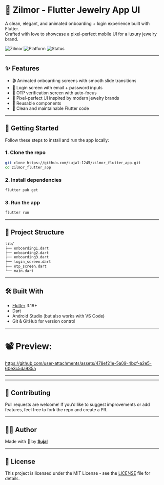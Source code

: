 # 💎 Zilmor - Flutter Jewelry App UI

A clean, elegant, and animated onboarding + login experience built with Flutter.  
Crafted with love to showcase a pixel-perfect mobile UI for a luxury jewelry brand.  

![Zilmor](https://img.shields.io/badge/Flutter-3.19-blue?style=flat&logo=flutter)
![Platform](https://img.shields.io/badge/Platform-Android%20%7C%20iOS-lightgrey)
![Status](https://img.shields.io/badge/Status-Working-green)

---

## ✨ Features

- 🎬 Animated onboarding screens with smooth slide transitions  
- 🔐 Login screen with email + password inputs  
- 🔢 OTP verification screen with auto-focus  
- 🎨 Pixel-perfect UI inspired by modern jewelry brands  
- 🔁 Reusable components  
- 💯 Clean and maintainable Flutter code  

---



## 🚀 Getting Started

Follow these steps to install and run the app locally:

### 1. Clone the repo

```bash
git clone https://github.com/sujal-1245/zilmor_flutter_app.git
cd zilmor_flutter_app
````

### 2. Install dependencies

```bash
flutter pub get
```

### 3. Run the app

```bash
flutter run
```

---

## 📁 Project Structure

```bash
lib/
├── onboarding1.dart
├── onboarding2.dart
├── onboarding3.dart
├── login_screen.dart
├── otp_screen.dart
└── main.dart
```

---

## 🛠️ Built With

* [Flutter](https://flutter.dev/) 3.19+
* Dart
* Android Studio (but also works with VS Code)
* Git & GitHub for version control

---
# 📽️ Preview:


https://github.com/user-attachments/assets/478ef21e-5a09-4bcf-a2e5-60e3c5da935a


---


---

## 🙌 Contributing

Pull requests are welcome! If you’d like to suggest improvements or add features, feel free to fork the repo and create a PR.

---

## 🧑‍🎨 Author

Made with 💖 by **[Sujal](https://github.com/sujal-1245)**

---

## 📃 License

This project is licensed under the MIT License - see the [LICENSE](LICENSE) file for details.

```

````
